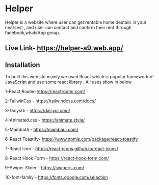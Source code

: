 # Helper

Helper is a website where user can get rentable home deatails in your nearsest , and user can contact and confirm their rent through facebook,whatsApp group.

## Live Link- https://helper-a9.web.app/

## Installation

To built this website mainly we used React which is popular framework of JavaScript and use some react library . All uses show in below


1-React Router-https://reactrouter.com/ 

2-TailwinCss - https://tailwindcss.com/docs/

3-DaiysUi - https://daisyui.com/

4-Animated.css - https://animate.style/

5-MambaUi - https://mambaui.com/

6-React  Toastify- https://www.npmjs.com/package/react-toastify

7-React Icon - https://react-icons.github.io/react-icons/

8-React Hook Form - https://react-hook-form.com/

9-Swiper Slider - https://swiperjs.com/

10-font-famliy - https://fonts.google.com/selection
